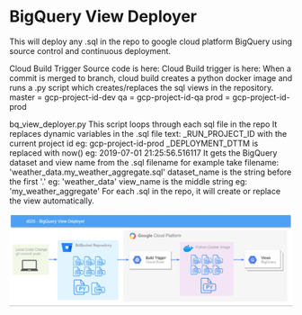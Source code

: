 # BigQuery View Deployer

This will deploy any .sql in the repo to google cloud platform BigQuery using source control and continuous deployment.

Cloud Build Trigger
Source code is here: 
Cloud Build trigger is here: 
When a commit is merged to branch, cloud build creates a python docker image and runs a .py script which creates/replaces the sql views in the repository.
master = gcp-project-id-dev
qa = gcp-project-id-qa
prod = gcp-project-id-prod

bq_view_deployer.py
This script loops through each sql file in the repo
It replaces dynamic variables in the .sql file text:
_RUN_PROJECT_ID with the current project id eg: gcp-project-id-prod
_DEPLOYMENT_DTTM is replaced with now() eg: 2019-07-01 21:25:56.516117
It gets the BigQuery dataset and view name from the .sql filename
for example take filename:  'weather_data.my_weather_aggregate.sql' 
dataset_name is the string before the first '.' eg: 'weather_data'
view_name is the middle string eg: 'my_weather_aggregate'
For each .sql in the repo, it will create or replace the view automatically.

![Image of Architecture](https://raw.githubusercontent.com/alanjbates/bigquery_view_deployer/master/BigQuery_View_Deployer.png)